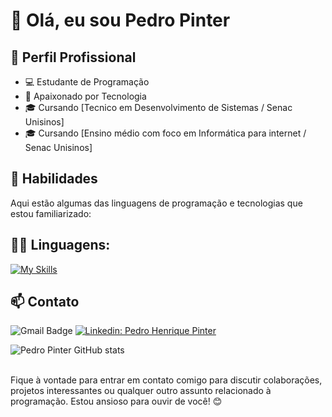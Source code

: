 # 👋 Olá, eu sou Pedro Pinter

## 💼 Perfil Profissional

- 💻 Estudante de Programação
- 🌱 Apaixonado por Tecnologia
- 🎓 Cursando [Tecnico em Desenvolvimento de Sistemas / Senac Unisinos]
- 🎓 Cursando [Ensino médio com foco em Informática para internet / Senac Unisinos]


## 🚀 Habilidades

Aqui estão algumas das linguagens de programação e tecnologias que estou familiarizado:

## 👨‍💻 Linguagens: 
[![My Skills](https://skillicons.dev/icons?i=java,python,javascript,c,php)](https://skillicons.dev)

## 📫 Contato

![Gmail Badge](https://img.shields.io/badge/-{pedrohenripinter0@gmail.com}-006bed?style=flat-square&logo=Gmail&logoColor=white&link=mailto:{pedrohenripinter0@gmail.com})
[![Linkedin: Pedro Henrique Pinter](https://img.shields.io/badge/-pedrohenriquepinter-blue?style=flat-square&logo=Linkedin&logoColor=white&link=https://www.linkedin.com/in/devellenias/)](https://www.linkedin.com/in/pedrohenripinter/)

![Pedro Pinter GitHub stats](https://github-readme-stats.vercel.app/api?username=pedropinter&show_icons=true&theme=dark) <br><br>

Fique à vontade para entrar em contato comigo para discutir colaborações, projetos interessantes ou qualquer outro assunto relacionado à programação. Estou ansioso para ouvir de você! 😊
